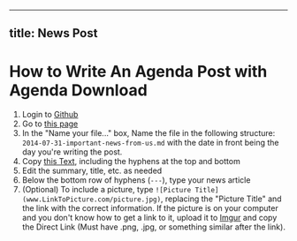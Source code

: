 
---
title: News Post
---
# How to Write An Agenda Post with Agenda Download
1. Login to [Github](http://github.com)
2. Go to [this page](https://github.com/FBLA/fbla.github.io/new/master/_posts)
3. In the "Name your file..." box, Name the file in the following structure:
`2014-07-31-important-news-from-us.md` with the date in front being the day you're writing the post.
4. Copy [this Text](http://pastebin.com/raw.php?i=pgScPf9W), including the hyphens at the top and bottom
5. Edit the summary, title, etc. as needed
6. Below the bottom row of hyphens (`---`), type your news article
7. (Optional) To include a picture, type `![Picture Title](www.LinkToPicture.com/picture.jpg)`, replacing the "Picture Title" and the link with the correct information. If the picture is on your computer and you don't know how to get a link to it, upload it to [Imgur](imgur.com) and copy the Direct Link (Must have .png, .jpg, or something similar after the link). 
